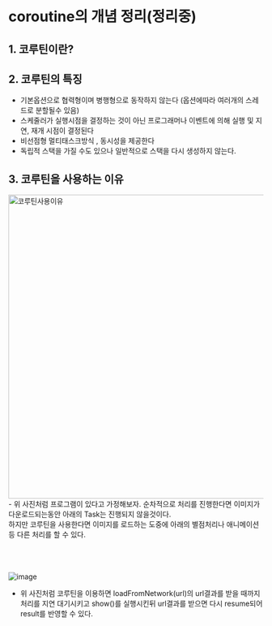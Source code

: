 # coroutine의 개념 정리(정리중)

## 1. 코루틴이란?

## 2. 코루틴의 특징
  - 기본옵션으로 협력형이며 병행형으로 동작하지 않는다 (옵션에따라 여러개의 스레드로 분할될수 있음)
  - 스케줄러가 실행시점을 결정하는 것이 아닌 프로그래머나 이벤트에 의해 실행 및 지연, 재개 시점이 결정된다
  - 비선점형 멀티태스크방식 , 동시성을 제공한다
  - 독립적 스택을 가질 수도 있으나 일반적으로 스택을 다시 생성하지 않는다.

## 3. 코루틴을 사용하는 이유
<img width="599" alt="코루틴사용이유" src="https://user-images.githubusercontent.com/61276416/161065311-9c8f00a8-62bf-49bd-a88c-05dff92b714b.png">
<br>
 - 위 사진처럼 프로그램이 있다고 가정해보자. 순차적으로 처리를 진행한다면 이미지가 다운로드되는동안 아래의 Task는 진행되지 않을것이다. <br>
  하지만 코루틴을 사용한다면 이미지를 로드하는 도중에 아래의 별점처리나 애니메이션등 다른 처리를 할 수 있다. <br><br><br><br>


![image](https://user-images.githubusercontent.com/61276416/161063542-5481c98c-656f-4c3c-baf8-0458ed545bfd.png)
<br>
  - 위 사진처럼 코루틴을 이용하면 loadFromNetwork(url)의 url결과를 받을 때까지 처리를 지연 대기시키고 show()를 실행시킨뒤 url결과를 받으면 다시 resume되어 result를 반영할 수 있다.
